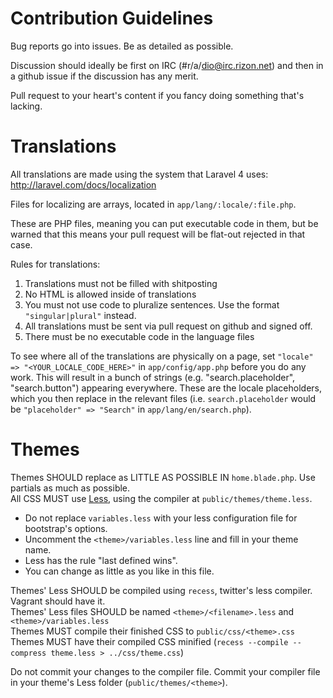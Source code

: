 # Contribution Guidelines

Bug reports go into issues. Be as detailed as possible.

Discussion should ideally be first on IRC (#r/a/dio@irc.rizon.net) and then in a github issue if the discussion has any merit.

Pull request to your heart's content if you fancy doing something that's lacking.

# Translations

All translations are made using the system that Laravel 4 uses: http://laravel.com/docs/localization

Files for localizing are arrays, located in `app/lang/:locale/:file.php`.

These are PHP files, meaning you can put executable code in them, but be warned that this means your pull request will be flat-out rejected in that case.

Rules for translations:

1. Translations must not be filled with shitposting
2. No HTML is allowed inside of translations
3. You must not use code to pluralize sentences. Use the format `"singular|plural"` instead.
4. All translations must be sent via pull request on github and signed off.
5. There must be no executable code in the language files

To see where all of the translations are physically on a page, set `"locale" => "<YOUR_LOCALE_CODE_HERE>"` in `app/config/app.php` before you do any work. This will result in a bunch of strings (e.g. "search.placeholder", "search.button") appearing everywhere. These are the locale placeholders, which you then replace in the relevant files (i.e. `search.placeholder` would be `"placeholder" => "Search"` in `app/lang/en/search.php`).

# Themes

Themes SHOULD replace as LITTLE AS POSSIBLE IN `home.blade.php`. Use partials as much as possible.  
All CSS MUST use [Less](http://lesscss.org), using the compiler at `public/themes/theme.less`.  

 - Do not replace `variables.less` with your less configuration file for bootstrap's options.
 - Uncomment the `<theme>/variables.less` line and fill in your theme name.
 - Less has the rule "last defined wins".
 - You can change as little as you like in this file.

Themes' Less SHOULD be compiled using `recess`, twitter's less compiler. Vagrant should have it.  
Themes' Less files SHOULD be named `<theme>/<filename>.less` and `<theme>/variables.less`  
Themes MUST compile their finished CSS to `public/css/<theme>.css`  
Themes MUST have their compiled CSS minified (`recess --compile --compress theme.less > ../css/theme.css`)  

Do not commit your changes to the compiler file. Commit your compiler file in your theme's Less folder (`public/themes/<theme>`).
